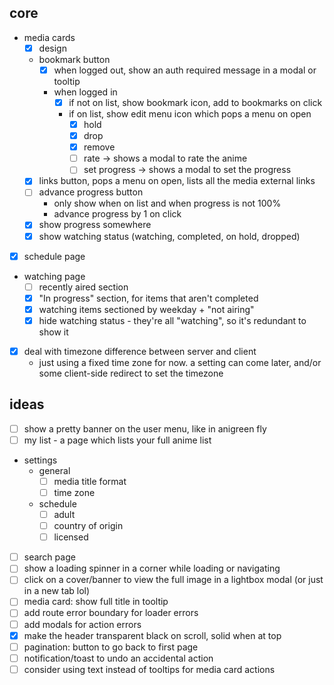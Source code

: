 ## core

- media cards
  - [x] design
  - bookmark button
    - [x] when logged out, show an auth required message in a modal or tooltip
    - when logged in
      - [x] if not on list, show bookmark icon, add to bookmarks on click
      - if on list, show edit menu icon which pops a menu on open
        - [x] hold
        - [x] drop
        - [x] remove
        - [ ] rate -> shows a modal to rate the anime
        - [ ] set progress -> shows a modal to set the progress
  - [x] links button, pops a menu on open, lists all the media external links
  - [ ] advance progress button
    - only show when on list and when progress is not 100%
    - advance progress by 1 on click
  - [x] show progress somewhere
  - [x] show watching status (watching, completed, on hold, dropped)
- [x] schedule page
- watching page
  - [ ] recently aired section
  - [x] "In progress" section, for items that aren't completed
  - [x] watching items sectioned by weekday + "not airing"
  - [x] hide watching status - they're all "watching", so it's redundant to show it
- [x] deal with timezone difference between server and client
  - just using a fixed time zone for now. a setting can come later, and/or some client-side redirect to set the timezone

## ideas

- [ ] show a pretty banner on the user menu, like in anigreen fly
- [ ] my list - a page which lists your full anime list
- settings
  - general
    - [ ] media title format
    - [ ] time zone
  - schedule
    - [ ] adult
    - [ ] country of origin
    - [ ] licensed
- [ ] search page
- [ ] show a loading spinner in a corner while loading or navigating
- [ ] click on a cover/banner to view the full image in a lightbox modal (or just in a new tab lol)
- [ ] media card: show full title in tooltip
- [ ] add route error boundary for loader errors
- [ ] add modals for action errors
- [x] make the header transparent black on scroll, solid when at top
- [ ] pagination: button to go back to first page
- [ ] notification/toast to undo an accidental action
- [ ] consider using text instead of tooltips for media card actions
